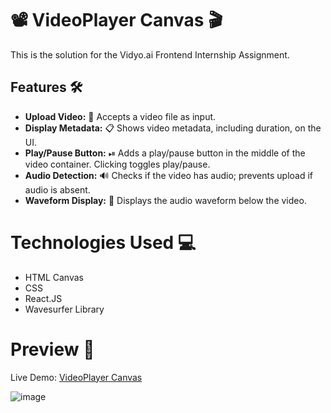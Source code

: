 # 📽 VideoPlayer Canvas 🎬

This is the solution for the Vidyo.ai Frontend Internship Assignment.

## Features 🛠

- **Upload Video:** 📁 Accepts a video file as input.
- **Display Metadata:** 📋 Shows video metadata, including duration, on the UI.
- **Play/Pause Button:** ⏯ Adds a play/pause button in the middle of the video container. Clicking toggles play/pause.
- **Audio Detection:** 🔊 Checks if the video has audio; prevents upload if audio is absent.
- **Waveform Display:** 🌊 Displays the audio waveform below the video.

# Technologies Used 💻
- HTML Canvas
- CSS
- React.JS
- Wavesurfer Library

# Preview 🎥
Live Demo: [VideoPlayer Canvas](https://videoplayer-canvas-7dju.vercel.app/)

![image](https://github.com/aachal28/videoplayer-canvas/assets/77334130/c1171a34-b5b4-438e-9622-564537813ce3)
